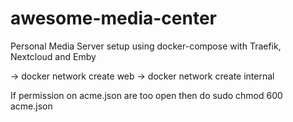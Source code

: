# awesome-media-center
Personal Media Server setup using docker-compose with Traefik, Nextcloud and Emby


-> docker network create web
-> docker network create internal

If permission on acme.json are too open then do sudo chmod 600 acme.json